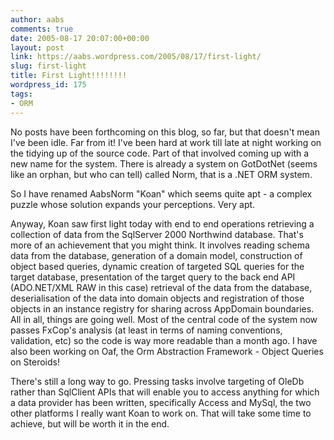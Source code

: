 ```yaml
---
author: aabs
comments: true
date: 2005-08-17 20:07:00+00:00
layout: post
link: https://aabs.wordpress.com/2005/08/17/first-light/
slug: first-light
title: First Light!!!!!!!!
wordpress_id: 175
tags:
- ORM
---
```


No posts have been forthcoming on this blog, so far, but that doesn't mean I've been idle. Far from it! I've been hard at work till late at night working on the tidying up of the source code. Part of that involved coming up with a new name for the system. There is already a system on GotDotNet (seems like an orphan, but who can tell) called Norm, that is a .NET ORM system.

So I have renamed AabsNorm "Koan" which seems quite apt - a complex puzzle whose solution expands your perceptions. Very apt.

Anyway, Koan saw first light today with end to end operations retrieving a collection of data from the SqlServer 2000 Northwind database. That's more of an achievement that you might think. It involves reading schema data from the database, generation of a domain model, construction of object based queries, dynamic creation of targeted SQL queries for the target database, presentation of the target query to the back end API (ADO.NET/XML RAW in this case) retrieval of the data from the database, deserialisation of the data into domain objects and registration of those objects in an instance registry for sharing across AppDomain boundaries. All in all, things are going well. Most of the central code of the system now passes FxCop's analysis (at least in terms of naming conventions, validation, etc) so the code is way more readable than a month ago. I have also been working on Oaf, the Orm Abstraction Framework - Object Queries on Steroids!

There's still a long way to go. Pressing tasks involve targeting of OleDb rather than SqlClient APIs that will enable you to access anything for which a data provider has been written, specifically Access and MySql, the two other platforms I really want Koan to work on. That will take some time to achieve, but will be worth it in the end.
